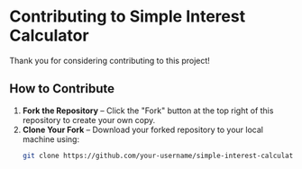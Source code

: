 # Contributing to Simple Interest Calculator

Thank you for considering contributing to this project!  

## How to Contribute
1. **Fork the Repository** – Click the "Fork" button at the top right of this repository to create your own copy.  
2. **Clone Your Fork** – Download your forked repository to your local machine using:  
   ```bash
   git clone https://github.com/your-username/simple-interest-calculator.git

